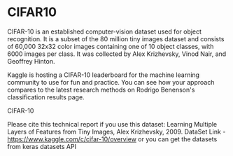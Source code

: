 # CIFAR10
CIFAR-10  is an established computer-vision dataset used for object recognition. It is a subset of the 80 million tiny images dataset and consists of 60,000 32x32 color images containing one of 10 object classes, with 6000 images per class. It was collected by Alex Krizhevsky, Vinod Nair, and Geoffrey Hinton.

Kaggle is hosting a CIFAR-10 leaderboard for the machine learning community to use for fun and practice. You can see how your approach compares to the latest research methods on Rodrigo Benenson's classification results page.

CIFAR-10

Please cite this technical report if you use this dataset: Learning Multiple Layers of Features from Tiny Images, Alex Krizhevsky, 2009.
DataSet Link - https://www.kaggle.com/c/cifar-10/overview
or you can get the datasets from keras datasets API
